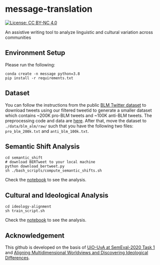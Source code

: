 # message-translation 

[![License: CC BY-NC 4.0](https://licensebuttons.net/l/by-nc/4.0/80x15.png)](https://creativecommons.org/licenses/by-nc/4.0/)

An assistive writing tool to analyze linguistic and cultural variation across communities

## Environment Setup

Please run the following:

```
conda create -n message python=3.8
pip install -r requirements.txt
```

## Dataset

You can follow the instructions from the public [BLM Twitter dataset](https://github.com/sjgiorgi/blm_twitter_corpus) to download tweets using our filtered tweetid to generate a smaller dataset which contains ~200K pro-BLM tweets and ~100K anti-BLM tweets. The preprocessing code and data are [here](https://github.com/social-machines/message-translation/tree/main/preprocessing). After that, move the dataset to `./data/blm_alm/raw/` such that you have the following two files: `pro_blm_200k.txt` and `anti_blm_100k.txt`. 


## Semantic Shift Analysis

```
cd semantic_shift
# download BERTweet to your local machine
python download_bertweet.py
sh ./bash_scripts/compute_semantic_shifts.sh
```

Check the [notebook](https://github.com/social-machines/message-translation/blob/main/semantic_shift/analysis/blm-semantic-change-analysis.ipynb) to see the analysis.

## Cultural and Ideological Analysis

```
cd ideology-alignment
sh train_script.sh
```

Check the [notebook](https://github.com/social-machines/message-translation/blob/main/ideology-alignment/src/analysis/Misalignments.ipynb) to see the analysis.

## Acknowledgement

This github is developed on the basis of [UiO-UvA at SemEval-2020 Task 1](https://github.com/akutuzov/semeval2020) and [Aligning Multidimensional Worldviews and Discovering Ideological Differences](https://github.com/jmilbauer/worldview-ideology). 
